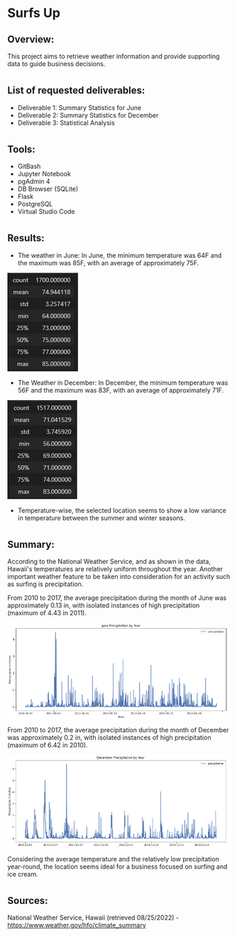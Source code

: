 # Surfs Up

## Overview:
This project aims to retrieve weather information and provide supporting data to guide business decisions.
#
## List of requested deliverables:
- Deliverable 1: Summary Statistics for June
- Deliverable 2: Summary Statistics for December
- Deliverable 3: Statistical Analysis

#
## Tools:
- GitBash
- Jupyter Notebook
- pgAdmin 4
- DB Browser (SQLite)
- Flask
- PostgreSQL
- Virtual Studio Code
#
## Results: 
- The weather in June:
In June, the minimum temperature was 64F and the maximum was 85F, with an average of approximately 75F.

![Picture](/PNGs/june_temps.png)

- The Weather in December:
In December, the minimum temperature was 56F and the maximum was 83F, with an average of approximately 71F.

![Picture](/PNGs/dec_temps.png)

- Temperature-wise, the selected location seems to show a low variance in temperature between the summer and winter seasons.

#
## Summary: 
According to the National Weather Service, and as shown in the data, Hawaii's temperatures are relatively uniform throughout the year. Another important weather feature to be taken into consideration for an activity such as surfing is precipitation. 

From 2010 to 2017, the average precipitation during the month of June was approximately 0.13 in, with isolated instances of high precipitation (maximum of 4.43 in 2011).

![Picture](/PNGs/june_prcp.png)


From 2010 to 2017, the average precipitation during the month of December was approximately 0.2 in, with isolated instances of high precipitation (maximum of 6.42 in 2010).

![Picture](/PNGs/dec_prcp.png)

Considering the average temperature and the relatively low precipitation year-round, the location seems ideal for a business focused on surfing and ice cream.

#
## Sources:

National Weather Service, Hawaii (retrieved 08/25/2022) - https://www.weather.gov/hfo/climate_summary